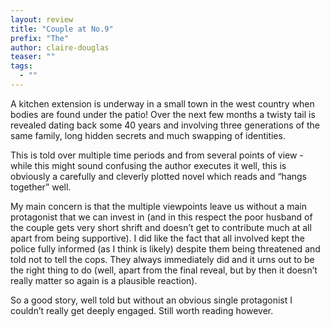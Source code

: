 ```yaml
---
layout: review
title: "Couple at No.9"
prefix: "The"
author: claire-douglas
teaser: ""
tags:
  - ""
---
```


A kitchen extension is underway in a small town in the west country when bodies
are found under the patio! Over the next few months a twisty tail is revealed
dating back some 40 years and involving three generations of the same family,
long hidden secrets and much swapping of identities.

This is told over multiple time periods and from several points of view - while
this might sound confusing the author executes it well, this is obviously a
carefully and cleverly plotted novel which reads and “hangs together” well.

My main concern is that the multiple viewpoints leave us without a main
protagonist that we can invest in (and in this respect the poor husband of the
couple gets very short shrift and doesn’t get to contribute much at all apart
from being supportive). I did like the fact that all involved kept the police
fully informed (as I think is likely) despite them being threatened and told
not to tell the cops. They always immediately did and it urns out to be the
right thing to do (well, apart from the final reveal, but by then it doesn’t
really matter so again is a plausible reaction).

So a good story, well told but without an obvious single protagonist I couldn’t
really get deeply engaged. Still worth reading however.
